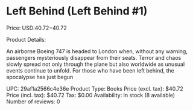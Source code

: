 # Left Behind (Left Behind #1)

Price: USD:$40.72-$40.72

Product Details:

An airborne Boeing 747 is headed to London when, without any warning, passengers mysteriously disappear from their seats. Terror and chaos slowly spread not only through the plane but also worldwide as unusual events continue to unfold. For those who have been left behind, the apocalypse has just begun

UPC: 29af1a2566c4e36e
Product Type: Books
Price (excl. tax): $40.72
Price (incl. tax): $40.72
Tax: $0.00
Availability: In stock (8 available)
Number of reviews: 0